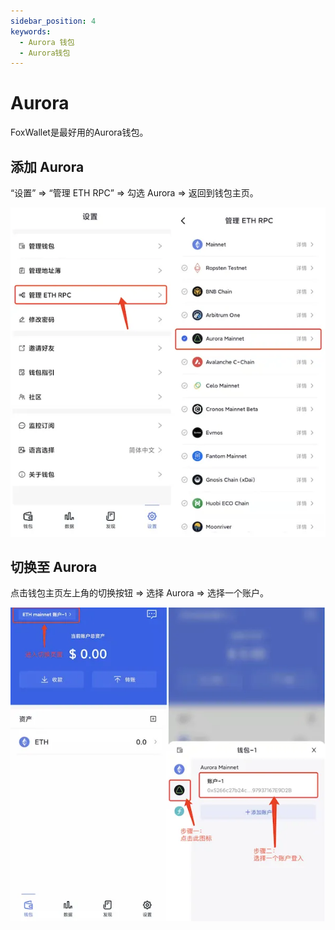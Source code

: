 ```yaml
---
sidebar_position: 4
keywords:
  - Aurora 钱包
  - Aurora钱包
---
```


# Aurora

FoxWallet是最好用的Aurora钱包。

## 添加 Aurora

“设置” => “管理 ETH RPC” => 勾选 Aurora => 返回到钱包主页。

![](../img/add-aurora.webp)

## 切换至 Aurora

点击钱包主页左上角的切换按钮 => 选择 Aurora => 选择一个账户。

![](../img/switch-aurora.webp)
